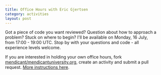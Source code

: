 ```yaml
---
title: Office Hours with Eric Gjertsen
category: activities
layout: post
---
```


Got a piece of code you want reviewed? Question about how to approach a problem? Stuck on where to begin? I'll be available on Monday, 16 July, from 17:00 - 19:00 UTC. Stop by with your questions and code - all experience levels welcome.

If you are interested in holding your own office hours, fork [mendicant/mendicantuniversity.org](https://github.com/mendicant/mendicantuniversity.org), create an activity and submit a pull request. [More instructions here](https://github.com/mendicant/mendicantuniversity.org/wiki/How-to-post-an-activity-to-mendicantuniversity.org).

